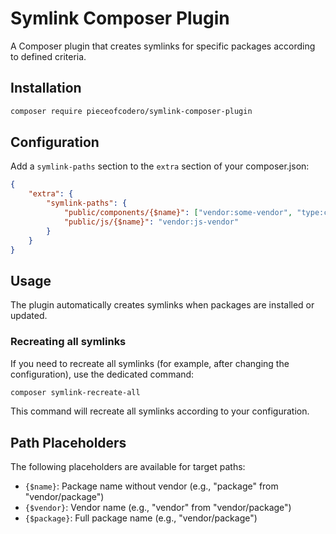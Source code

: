 # Symlink Composer Plugin

A Composer plugin that creates symlinks for specific packages according to defined criteria.

## Installation

```bash
composer require pieceofcodero/symlink-composer-plugin
```

## Configuration

Add a `symlink-paths` section to the `extra` section of your composer.json:

```json
{
    "extra": {
        "symlink-paths": {
            "public/components/{$name}": ["vendor:some-vendor", "type:component"],
            "public/js/{$name}": "vendor:js-vendor"
        }
    }
}
```

## Usage

The plugin automatically creates symlinks when packages are installed or updated.

### Recreating all symlinks

If you need to recreate all symlinks (for example, after changing the configuration), use the dedicated command:

```bash
composer symlink-recreate-all
```

This command will recreate all symlinks according to your configuration.

## Path Placeholders

The following placeholders are available for target paths:

- `{$name}`: Package name without vendor (e.g., "package" from "vendor/package")
- `{$vendor}`: Vendor name (e.g., "vendor" from "vendor/package")
- `{$package}`: Full package name (e.g., "vendor/package")

